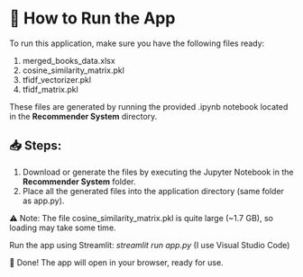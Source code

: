 # 🚀 How to Run the App
To run this application, make sure you have the following files ready:
1. merged_books_data.xlsx
2. cosine_similarity_matrix.pkl
3. tfidf_vectorizer.pkl
4. tfidf_matrix.pkl

These files are generated by running the provided .ipynb notebook located in the **Recommender System** directory.

## 📥 Steps:
1. Download or generate the files by executing the Jupyter Notebook in the **Recommender System** folder.
2. Place all the generated files into the application directory (same folder as app.py).

⚠️ Note: The file cosine_similarity_matrix.pkl is quite large (~1.7 GB), so loading may take some time.

Run the app using Streamlit:
*streamlit run app.py* (I use Visual Studio Code)

🎉 Done! The app will open in your browser, ready for use.

